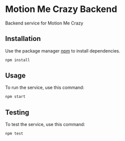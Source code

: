 # Motion Me Crazy Backend

Backend service for Motion Me Crazy

## Installation

Use the package manager [npm](https://nodejs.org/en/download) to install dependencies.

```bash
npm install
```

## Usage

To run the service, use this command:

```bash
npm start
```

## Testing

To test the service, use this command:

```bash
npm test
```